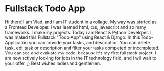 # Fullstack Todo App
Hi there! I am Vlad, and i am IT student in a collage. 
My way was started as a Frontend Developer. I was learned html, css, javascript and so many frameworks. I make my projects.
Today i am React & Python Developer. 
I was maked this Fullstack "Todo-App" using React & Django.
In this Todo-Application you can provide your tasks, and description. You can delete task, edit task or description and filter your tasks completed or incompleted.
You can see and evaluate my code, because it's my first fullstack project.
I am now actively looking for jobs in the IT technology field, and i will wait to your offer. ;)
Best wishes ladies and gentlemen.
